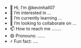 - 👋 Hi, I’m @kevinhall07
- 👀 I’m interested in ...
- 🌱 I’m currently learning ...
- 💞️ I’m looking to collaborate on ...
- 📫 How to reach me ........
- 😄 Pronouns: ......
- ⚡ Fun fact: ....

<!---
kevinhall07/kevinhall07 is a ✨ special ✨ repository because its `README.md` (this file) appears on your GitHub profile.
You can click the Preview link to take a look at your changes.
--->
